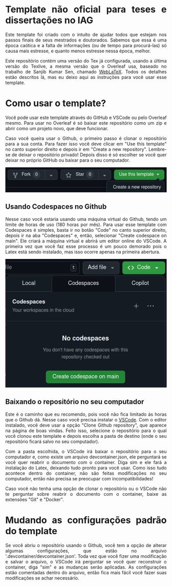 <div align="justify">

# Template não oficial para teses e dissertações no IAG

Este template foi criado com o intuíto de ajudar todos que estejam nos passos finais de seus mestrados e doutorados. Sabemos que essa é uma época caótica e a falta de informações (ou de tempo para procurá-las) só causa mais estresse, e quanto menos estresse nessa época, melhor.

Este repositório contém uma versão do Tex já configurada, usando a última versão do Texlive, a mesma versão que o Overleaf usa, baseado no trabalho de Sanjib Kumar Sen, chamado [WebLaTeX](https://github.com/sanjib-sen/WebLaTex). Todos os detalhes estão descritos lá, mas eu deixo aqui as instruções para você usar esse template.

# Como usar o template?
Você pode usar este template através do GitHub e VSCode ou pelo Overleaf mesmo. Para usar no Overleaf é só baixar este repositório como um zip e abrir como um projeto novo, que deve funcionar.

Caso você queira usar o Github, o primeiro passo é clonar o repositório para a sua conta. Para fazer isso você deve clicar em "Use this template" no canto superior direito e depois ir em "Create a new repository". Lembre-se de deixar o repositório privado! Depois disso é só escolher se você quer deixar no próprio GitHub ou baixar para o seu computador.

<div align="center"> <img src=".readmeimages/github_clone.png"> </div>

## Usando Codespaces no Github
Nesse caso você estaria usando uma máquina virtual do Github, tendo um limite de horas de uso (180 horas por mês). Para usar esse template com Codespaces é simples, basta ir no botão "Code" no canto superior direito, depois ir na aba "Codespaces" e, então, selecionar "Create codespace on main". Ele criará a máquina virtual e abrirá um editor online do VSCode. A primeira vez que você faz esse processo é um pouco demorado pois o Latex está sendo instalado, mas isso ocorre apenas na primeira abertura.

<div align="center"> <img src=".readmeimages/github_codespaces.png"> </div>

## Baixando o repositório no seu computador
Este é o caminho que eu recomendo, pois você não fica limitado às horas que o Github dá. Nesse caso você precisa instalar o [VSCode](https://code.visualstudio.com/). Com o editor instalado, você deve usar a opção "Clone Github repository", que aparece na página de boas vindas. Feito isso, selecione o repositório para o qual você clonou este template e depois escolha a pasta de destino (onde o seu repositório ficará salvo no seu computador).

Com a pasta escolhida, o VSCode irá baixar o repositório para o seu computador e, como existe um arquivo devcontainer.json, ele perguntará se você quer reabrir o documento com o container. Diga sim e ele fará a instalação do Latex, deixando tudo pronto para você usar. Como isso tudo acontece dentro do container, não são feitas modificações no seu computador, então não precisa se preocupar com incompatibilidades!

Caso você não tenha uma opção de clonar o repositório ou o VSCode não te perguntar sobre reabrir o documento com o container, baixe as extensões "Git" e "Docker".

# Mudando as configurações padrão do template
Se você abriu o repositório usando o Github, você tem a opção de alterar algumas configurações, que estão no arquivo '.devcontainer/devcontainer.json'. Toda vez que você fizer uma modificação e salvar o arquivo, o VSCode irá perguntar se você quer reconstruir o container, diga "sim" e as mudanças serão aplicadas. As configurações estão comentadas dentro do arquivo, então fica mais fácil você fazer suas modificações se achar necessário.

